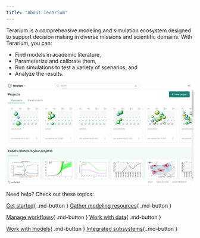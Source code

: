 ```yaml
---
title: "About Terarium"
---
```


Terarium is a comprehensive modeling and simulation ecosystem designed to support decision making in diverse missions and scientific domains. With Terarium, you can:

- Find models in academic literature,
- Parameterize and calibrate them,
- Run simulations to test a variety of scenarios, and
- Analyze the results.

![The Terarium home screen with a list of projects and related papers](img/terarium-home.jpg)

Need help? Check out these topics:

[Get started](getting-started/){ .md-button }
[Gather modeling resources](modeling-sources/){ .md-button }

[Manage workflows](workflows/){ .md-button }
[Work with data](datasets/){ .md-button }

[Work with models](models/){ .md-button }
[Integrated subsystems](subsystems/){ .md-button }